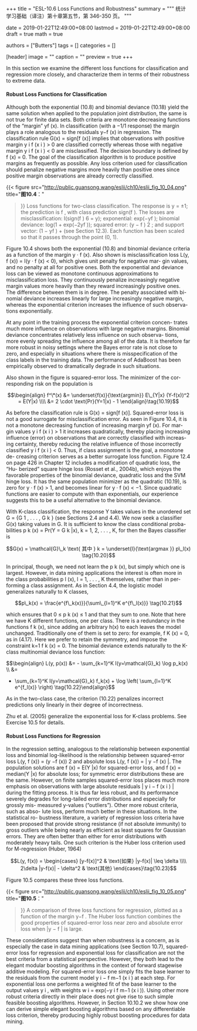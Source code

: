 +++
title = "ESL-10.6 Loss Functions and Robustness"
summary = """
统计学习基础（译注）第十章第五节，第 346-350 页。
"""

date = 2019-01-22T12:49:00+08:00
lastmod = 2019-01-22T12:49:00+08:00
draft = true 
math = true

authors = ["Butters"]
tags = []
categories = []

[header]
image = ""
caption = ""
preview = true
+++

In this section we examine the different loss functions for classification and
regression more closely, and characterize them in terms of their robustness
to extreme data.

#### Robust Loss Functions for Classification

Although both the exponential (10.8) and binomial deviance (10.18) yield
the same solution when applied to the population joint distribution, the
same is not true for finite data sets. Both criteria are monotone decreasing
functions of the “margin” yf (x). In classification (with a −1/1 response)
the margin plays a role analogous to the residuals y−f (x) in regression. The
classification rule G(x) = sign[f (x)] implies that observations with positive
margin y i f (x i ) > 0 are classified correctly whereas those with negative
margin y i f (x i ) < 0 are misclassified. The decision boundary is defined by
f (x) = 0. The goal of the classification algorithm is to produce positive
margins as frequently as possible. Any loss criterion used for classification
should penalize negative margins more heavily than positive ones since
positive margin observations are already correctly classified.

{{< figure
  src="http://public.guansong.wang/eslii/ch10/eslii_fig_10_04.png"
  title="**图10.4**："
>}}
Loss functions for two-class classification. The response is
y = ±1; the prediction is f , with class prediction sign(f ). The losses are
misclassification: I(sign(f ) 6 = y); exponential: exp(−yf ); binomial deviance:
log(1 + exp(−2yf )); squared error: (y − f ) 2 ; and support vector: (1 − yf ) + (see
Section 12.3). Each function has been scaled so that it passes through the point
(0, 1).

Figure 10.4 shows both the exponential (10.8) and binomial deviance
criteria as a function of the margin y · f (x). Also shown is misclassification
loss L(y, f (x)) = I(y · f (x) < 0), which gives unit penalty for negative mar-
gin values, and no penalty at all for positive ones. Both the exponential
and deviance loss can be viewed as monotone continuous approximations
to misclassification loss. They continuously penalize increasingly negative
margin values more heavily than they reward increasingly positive ones.
The difference between them is in degree. The penalty associated with bi-
nomial deviance increases linearly for large increasingly negative margin,
whereas the exponential criterion increases the influence of such observa-
tions exponentially.

At any point in the training process the exponential criterion concen-
trates much more influence on observations with large negative margins.
Binomial deviance concentrates relatively less influence on such observa-
tions, more evenly spreading the influence among all of the data. It is
therefore far more robust in noisy settings where the Bayes error rate is
not close to zero, and especially in situations where there is misspecification
of the class labels in the training data. The performance of AdaBoost has
been empirically observed to dramatically degrade in such situations.

Also shown in the figure is squared-error loss. The minimizer of the cor-
responding risk on the population is

$$\begin{align}
f^\*(x) &= \underset{f(x)}{\text{argmin}} E\_{Y|x} (Y-f(x))^2 =
E(Y|x) \\\\ &= 2 \cdot \text{Pr}(Y=1|x) - 1
\end{align}\tag{10.19}$$

As before the classification rule is G(x) = sign[f (x)]. Squared-error loss
is not a good surrogate for misclassification error. As seen in Figure 10.4, it
is not a monotone decreasing function of increasing margin yf (x). For mar-
gin values y i f (x i ) > 1 it increases quadratically, thereby placing increasing
influence (error) on observations that are correctly classified with increas-
ing certainty, thereby reducing the relative influence of those incorrectly
classified y i f (x i ) < 0. Thus, if class assignment is the goal, a monotone de-
creasing criterion serves as a better surrogate loss function. Figure 12.4 on
page 426 in Chapter 12 includes a modification of quadratic loss, the “Hu-
berized” square hinge loss (Rosset et al., 2004b), which enjoys the favorable
properties of the binomial deviance, quadratic loss and the SVM hinge loss.
It has the same population minimizer as the quadratic (10.19), is zero for
y · f (x) > 1, and becomes linear for y · f (x) < −1. Since quadratic functions
are easier to compute with than exponentials, our experience suggests this
to be a useful alternative to the binomial deviance.

With K-class classification, the response Y takes values in the unordered
set G = {G 1 , . . . , G k } (see Sections 2.4 and 4.4). We now seek a classifier
G(x) taking values in G. It is sufficient to know the class conditional proba-
bilities p k (x) = Pr(Y = G k |x), k = 1, 2, . . . , K, for then the Bayes classifier
is

$$G(x) = \mathcal{G}\_k \text{ 其中 } k =
\underset{l}{\text{argmax }} p\_l(x) \tag{10.20}$$

In principal, though, we need not learn the p k (x), but simply which one is
largest. However, in data mining applications the interest is often more in
the class probabilities p l (x), l = 1, . . . , K themselves, rather than in per-
forming a class assignment. As in Section 4.4, the logistic model generalizes
naturally to K classes,

$$p\_k(x) = \frac{e^{f\_k(x)}}{\sum\_{l=1}^K e^{f\_l(x)}} \tag{10.21}$$

which ensures that 0 ≤ p k (x) ≤ 1 and that they sum to one. Note that
here we have K different functions, one per class. There is a redundancy
in the functions f k (x), since adding an arbitrary h(x) to each leaves the
model unchanged. Traditionally one of them is set to zero: for example,
f K (x) = 0, as in (4.17). Here we prefer to retain the symmetry, and impose
the constraint k=1 f k (x) = 0. The binomial deviance extends naturally
to the K-class multinomial deviance loss function:

$$\begin{align}
L(y, p(x)) &= - \sum\_{k=1}^K I(y=\mathcal{G}\_k) \log p\_k(x) \\\\ &=
- \sum\_{k=1}^K I(y=\mathcal{G}\_k) f\_k(x) +
\log \left( \sum\_{l=1}^K e^{f\_l(x)} \right)
\tag{10.22}\end{align}$$

As in the two-class case, the criterion (10.22) penalizes incorrect predictions
only linearly in their degree of incorrectness.

Zhu et al. (2005) generalize the exponential loss for K-class problems.
See Exercise 10.5 for details.

#### Robust Loss Functions for Regression

In the regression setting, analogous to the relationship between exponential
loss and binomial log-likelihood is the relationship between squared-error
loss L(y, f (x)) = (y −f (x)) 2 and absolute loss L(y, f (x)) = | y −f (x) |. The
population solutions are f (x) = E(Y |x) for squared-error loss, and f (x) =
median(Y |x) for absolute loss; for symmetric error distributions these are
the same. However, on finite samples squared-error loss places much more
emphasis on observations with large absolute residuals | y i − f (x i ) | during
the fitting process. It is thus far less robust, and its performance severely
degrades for long-tailed error distributions and especially for grossly mis-
measured y-values (“outliers”). Other more robust criteria, such as abso-
lute loss, perform much better in these situations. In the statistical ro-
bustness literature, a variety of regression loss criteria have been proposed
that provide strong resistance (if not absolute immunity) to gross outliers
while being nearly as efficient as least squares for Gaussian errors. They
are often better than either for error distributions with moderately heavy
tails. One such criterion is the Huber loss criterion used for M-regression
(Huber, 1964)

$$L(y, f(x)) = \begin{cases}
[y-f(x)]^2 & \text{如果} |y-f(x)| \leq \delta
\\\\ 2\delta |y-f(x)| - \delta^2 & \text{其他}
\end{cases}\tag{10.23}$$

Figure 10.5 compares these three loss functions.

{{< figure
  src="http://public.guansong.wang/eslii/ch10/eslii_fig_10_05.png"
  title="**图10.5**："
>}}
A comparison of three loss functions for regression, plotted as a
function of the margin y−f . The Huber loss function combines the good properties
of squared-error loss near zero and absolute error loss when |y − f | is large.

These considerations suggest than when robustness is a concern, as is
especially the case in data mining applications (see Section 10.7), squared-
error loss for regression and exponential loss for classification are not the
best criteria from a statistical perspective. However, they both lead to the
elegant modular boosting algorithms in the context of forward stagewise
additive modeling. For squared-error loss one simply fits the base learner
to the residuals from the current model y i − f m−1 (x i ) at each step. For
exponential loss one performs a weighted fit of the base learner to the
output values y i , with weights w i = exp(−y i f m−1 (x i )). Using other more
robust criteria directly in their place does not give rise to such simple
feasible boosting algorithms. However, in Section 10.10.2 we show how one
can derive simple elegant boosting algorithms based on any differentiable
loss criterion, thereby producing highly robust boosting procedures for data
mining.